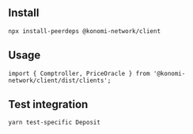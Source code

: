 ## Install

```
npx install-peerdeps @konomi-network/client
```

## Usage

```
import { Comptroller, PriceOracle } from '@konomi-network/client/dist/clients';
```

## Test integration

```
yarn test-specific Deposit
```
